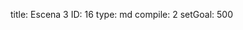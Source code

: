 title:          Escena 3
ID:             16
type:           md
compile:        2
setGoal:        500


